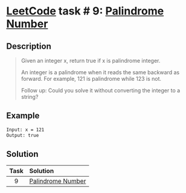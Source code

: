 # [LeetCode][leetcode] task # 9: [Palindrome Number][task]

Description
-----------

> Given an integer x, return true if x is palindrome integer.
>
> An integer is a palindrome when it reads the same backward as forward.
> For example, 121 is palindrome while 123 is not.
>
> Follow up: Could you solve it without converting the integer to a string?

Example
-------

```sh
Input: x = 121
Output: true
```

Solution
--------

| Task | Solution |
| :------: | :------ |
| 9 | [Palindrome Number][solution] |


[leetcode]: <http://leetcode.com/>
[task]: <https://leetcode.com/problems/palindrome-number/>
[solution]: <https://github.com/wellaxis/witalis-jkit/blob/main/module/tasks/src/main/java/com/witalis/jkit/tasks/core/task/leetcode/p9/option/Practice.java>
